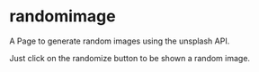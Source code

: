 # randomimage

A Page to generate random images using the unsplash API.

Just click on the randomize button to be shown a random image.
